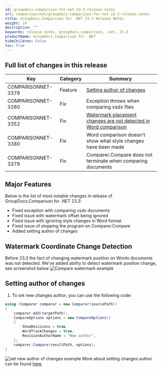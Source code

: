 ```yaml
---
id: groupdocs-comparison-for-net-23-3-release-notes
url: comparison/net/groupdocs-comparison-for-net-23-3-release-notes
title: GroupDocs.Comparison for .NET 23.3 Release Notes
weight: 19
description: ""
keywords: release notes, groupdocs.comparison, .net, 23.3
productName: GroupDocs.Comparison for .NET
hideChildren: False
toc: True
---
```

## Full list of changes in this release

| Key | Category | Summary |
| --- | --- | --- |
| COMPARISONNET-3376 | Feature | [Setting author of changes](#setting-author-of-changes) |
| COMPARISONNET-3280 | Fix | Exception throws when comparing vsdx files |
| COMPARISONNET-3352 | Fix | [Watermark placement changes are not detected in Word comparison](#watermark-coordinate-change-detection) |
| COMPARISONNET-3380 | Fix | Word comparison doesn't show what style changes have been made |
| COMPARISONNET-3379 | Fix | Comparer.Compare does not terminate when comparing documents |



## Major Features
Below is the list of most notable changes in release of GroupDocs.Comparison for .NET 23.3:

*   Fixed exception with comparing vsdx documents
*   Fixed issue with watermark offset being ignored
*   Fixed issue with ignoring style changes in Word format
*   Fixed issue of stopping the program on Comparer.Compare
*   Added setting author of changes

## Watermark Coordinate Change Detection
Before 23.3 the fact of changing watermark position on Words documents was not detected. We've added ability to detect watermark position change, 
see screenshot below
![Compare watermark example](/comparison/net/images/how-to-compare-watermark.png)


## Setting author of changes
1.  To set new changes author, you can use the following code:
```csharp
using (Comparer comparer = new Comparer(sourcePath))
{
    comparer.Add(targetPath);
	CompareOptions options = new CompareOptions()
    {
        ShowRevisions = true,
        WordTrackChanges = true,
        RevisionAuthorName = "New author",
    };
    comparer.Compare(resultPath, options);
}
```
![set new author of changes example](/comparison/net/images/set-new-author-of-changes-example.png)
More about setting changes author can be found [here](/comparison/net/setting-author-of-changes/).